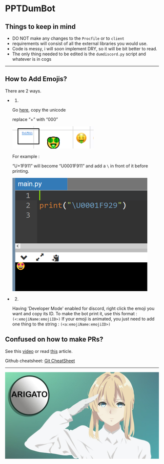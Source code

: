 # PPTDumBot

## Things to keep in mind

- DO NOT make any changes to the `Procfile` or to `client`
- requirements will consist of all the external libraries you would use.
- Code is messy, i will soon implement DRY, so it will be bit better to read.
- The only thing needed to be edited is the `dumdiscord.py` script and whatever is in cogs

---

## How to Add Emojis?
There are 2 ways.

- 1)

  Go [here](https://www.google.com/url?sa=t&rct=j&q=&esrc=s&source=web&cd=&cad=rja&uact=8&ved=2ahUKEwjIjuWghq3xAhXEwzgGHWAiDvkQFnoECAQQAw&url=https%3A%2F%2Funicode.org%2Femoji%2Fcharts%2Ffull-emoji-list.html&usg=AOvVaw2Y8ixSqM60XYhs6auuOUsB), copy the unicode

  replace “+” with “000” 

  ![PPTDumBot%2017652a0bcf3846aca49dc48d4229374d/Untitled.png](PPTDumBot%2017652a0bcf3846aca49dc48d4229374d/Untitled.png)

  For example :

  “U+1F911” will become “U0001F911” and add a `\` in front of it before printing.

  ![PPTDumBot%2017652a0bcf3846aca49dc48d4229374d/Untitled%201.png](PPTDumBot%2017652a0bcf3846aca49dc48d4229374d/Untitled%201.png)

- 2)

  Having 'Developer Mode' enabled for discord, right click the emoji you want and copy its ID.
  To make the bot print it, use this format : 
  `(<:emojiName:emojiID>)`
  If your emoji is animated, you just need to add one thing to the string :
  `(<a:emojiName:emojiID>)`


## Confused on how to make PRs?

See this [video](https://www.youtube.com/watch?v=rgbCcBNZcdQ) or read [this](https://scotch.io/tutorials/creating-your-first-pull-request-in-github) article.

Github cheatsheet: [Git CheatSheet](https://www.notion.so/Git-CheatSheet-914296aee4fc4003b9ae19f3de598ba5) 

---

![PPTDumBot%2017652a0bcf3846aca49dc48d4229374d/Untitled%202.png](PPTDumBot%2017652a0bcf3846aca49dc48d4229374d/Untitled%202.png)
